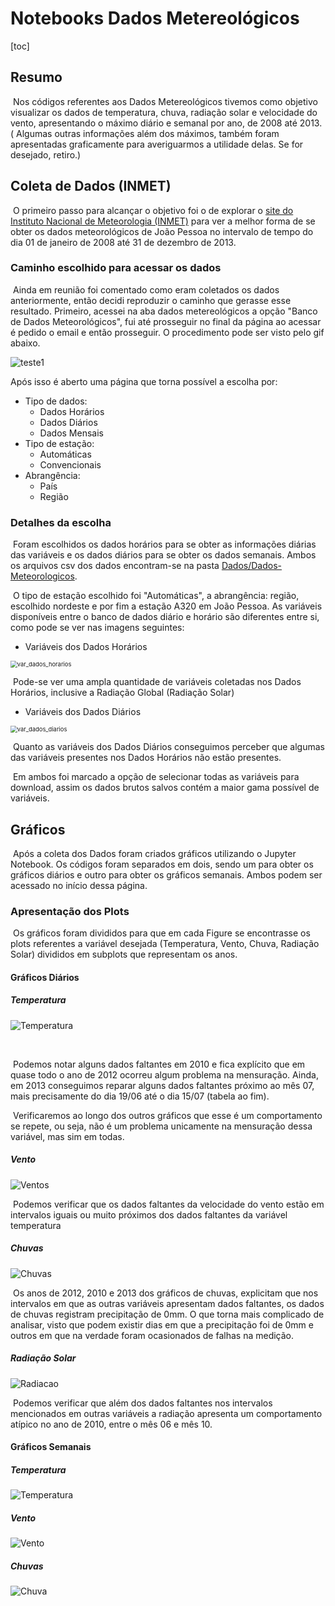 # Notebooks Dados Metereológicos

[toc]

## Resumo

​	Nos códigos referentes aos Dados Metereológicos tivemos como objetivo visualizar os dados de temperatura, chuva, radiação solar e velocidade do vento, apresentando o máximo diário e semanal por ano, de 2008 até 2013.  ( Algumas outras informações além dos máximos, também foram apresentadas graficamente para averiguarmos a utilidade delas. Se for desejado, retiro.)  

## Coleta de Dados (INMET)

​	O primeiro passo para alcançar o objetivo foi o de explorar o [site do Instituto Nacional  de Meteorologia (INMET)](https://portal.inmet.gov.br/ "site do INMET") para ver a melhor forma de se obter os dados meteorológicos de João Pessoa no intervalo de tempo do dia 01 de janeiro de 2008 até 31 de dezembro de 2013.



### Caminho escolhido para acessar os dados

​	Ainda em reunião foi comentado como eram coletados os dados anteriormente, então decidi reproduzir o caminho que gerasse esse resultado. Primeiro, acessei na aba dados metereológicos a opção "Banco de Dados Meteorológicos", fui até prosseguir no final da página ao acessar é pedido o email e então prosseguir. O procedimento pode ser visto pelo gif abaixo.



![teste1](imagensdoreadme/teste1.gif)



Após isso é aberto uma página que torna possível a escolha por:

- Tipo de dados:
  - Dados Horários
  - Dados Diários
  - Dados Mensais
- Tipo de estação:
  - Automáticas
  - Convencionais
- Abrangência:
  - País
  - Região



### Detalhes da escolha

​	Foram escolhidos os dados horários para se obter as informações diárias das variáveis e os dados diários para se obter os dados semanais. Ambos os arquivos csv dos dados encontram-se na pasta [Dados/Dados-Meteorologicos](https://github.com/V-kr0pt/previsao-de-demanda/tree/main/Dados/Dados-Metereologicos). 

​	O tipo de estação escolhido foi "Automáticas", a abrangência: região, escolhido nordeste e por fim a estação A320 em João Pessoa. As variáveis disponíveis entre o banco de dados diário e horário são diferentes entre si, como pode se ver nas imagens seguintes:



- Variáveis dos Dados Horários	

<img src="./imagensdoreadme/var_dados_horarios.png" alt="var_dados_horarios" style="zoom: 67%;" />

​	Pode-se ver uma ampla quantidade de variáveis coletadas nos Dados Horários, inclusive a Radiação Global (Radiação Solar) 



- Variáveis dos Dados Diários 

<img src="./imagensdoreadme/var_dados_diarios.png" alt="var_dados_diarios" style="zoom: 67%;" />



​	Quanto as variáveis dos Dados Diários conseguimos perceber que algumas das variáveis presentes nos Dados Horários não estão presentes. 

​	Em ambos foi marcado a opção de selecionar todas as variáveis para download, assim os dados brutos salvos contém a maior gama possível de variáveis. 



## Gráficos

​	Após a coleta dos Dados foram criados gráficos utilizando o Jupyter Notebook. Os códigos foram separados em dois, sendo um para obter os gráficos diários e outro para obter os gráficos semanais. Ambos podem ser acessado no início dessa página.

### Apresentação dos Plots

​	Os gráficos foram divididos para que em cada Figure se encontrasse os plots referentes a variável desejada (Temperatura, Vento, Chuva, Radiação Solar) divididos em subplots que representam os anos.

#### Gráficos Diários

##### Temperatura

![Temperatura](./Plots/Diarios/Temperatura.png)

​	

​	Podemos notar alguns dados faltantes em 2010 e fica explícito que em quase todo o ano de 2012 ocorreu algum problema na mensuração.  Ainda, em 2013 conseguimos reparar alguns dados faltantes próximo ao mês 07, mais precisamente do dia 19/06 até o dia 15/07 (tabela ao fim). 

​	Verificaremos ao longo dos outros  gráficos que esse é um comportamento se repete, ou seja, não é um  problema unicamente na mensuração dessa variável, mas sim em todas.

##### Vento

![Ventos](./Plots/Diarios/Ventos.png)

​	Podemos verificar que os dados faltantes da velocidade do vento  estão em intervalos iguais ou muito próximos dos dados faltantes da  variável temperatura

 ##### Chuvas

![Chuvas](./Plots/Diarios/Chuvas.png)

​	Os anos de 2012, 2010 e 2013 dos gráficos de chuvas, explicitam que nos intervalos em que as outras variáveis apresentam dados faltantes, os dados de chuvas registram precipitação de 0mm. O que torna mais complicado de analisar, visto que podem existir dias em que a  precipitação foi de 0mm e outros em que na verdade foram ocasionados de falhas na medição.

##### Radiação Solar

![Radiacao](./Plots/Diarios/Radiacao.png)

​	Podemos verificar que além dos dados faltantes nos intervalos  mencionados em outras variáveis a radiação apresenta um comportamento  atípico no ano de 2010, entre o mês 06 e mês 10.



#### Gráficos Semanais

##### Temperatura

![Temperatura](./Plots/Semanais/Temperatura.png)

##### Vento

![Vento](./Plots/Semanais/Vento.png)

##### Chuvas

![Chuva](./Plots/Semanais/Chuva.png)

##### 

